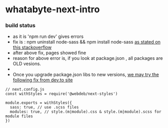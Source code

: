 # whatabyte-next-intro

### build status
 - as it is 'npm run dev' gives errors
 - fix is : npm uninstall node-sass && npm install node-sass [as stated on this stackoverflow](https://stackoverflow.com/questions/37415134/error-node-sass-does-not-yet-support-your-current-environment-windows-64-bit-w)
 - after above fix, pages showed fine
 - reason for above error is, if you look at package.json , all packages are OLD vesions.
 -
 - Once you upgrade package.json libs to new versions, [we may try the following fix from dev.to site](https://dev.to/vladymyrpylypchatin/comment/m7fg)
```
// next.config.js
const withStyles = require('@webdeb/next-styles')

module.exports = withStyles({
  sass: true, // use .scss files
  modules: true, // style.(m|module).css & style.(m|module).scss for module files
})
```
